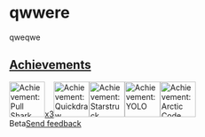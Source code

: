 # qwwere
qweqwe
<div class="border-top color-border-muted pt-3 mt-3 d-md-none d-block"><h2 class="h4 mb-2"><a href="/doZennn?tab=achievements" class="Link--primary mb-2">Achievements</a></h2><div class="d-flex flex-wrap"><a href="/doZennn?achievement=pull-shark&amp;tab=achievements" class="position-relative"><img src="https://github.githubassets.com/images/modules/profile/achievements/pull-shark-default.png" data-hovercard-type="achievement" data-hovercard-url="/users/doZennn/achievements/pull-shark/detail?hovercard=1" width="64" alt="Achievement: Pull Shark" data-view-component="true" class="achievement-badge-sidebar"><span data-view-component="true" class="Label achievement-tier-label achievement-tier-label--silver text-small text-bold color-shadow-medium px-2 py-0 mb-1 position-absolute right-0 bottom-0">x3</span></a><a href="/doZennn?achievement=quickdraw&amp;tab=achievements" class="position-relative"><img src="https://github.githubassets.com/images/modules/profile/achievements/quickdraw-default.png" data-hovercard-type="achievement" data-hovercard-url="/users/doZennn/achievements/quickdraw/detail?hovercard=1" width="64" alt="Achievement: Quickdraw" data-view-component="true" class="achievement-badge-sidebar"></a><a href="/doZennn?achievement=starstruck&amp;tab=achievements" class="position-relative"><img src="https://github.githubassets.com/images/modules/profile/achievements/starstruck-default.png" data-hovercard-type="achievement" data-hovercard-url="/users/doZennn/achievements/starstruck/detail?hovercard=1" width="64" alt="Achievement: Starstruck" data-view-component="true" class="achievement-badge-sidebar"></a><a href="/doZennn?achievement=yolo&amp;tab=achievements" class="position-relative"><img src="https://github.githubassets.com/images/modules/profile/achievements/yolo-default.png" data-hovercard-type="achievement" data-hovercard-url="/users/doZennn/achievements/yolo/detail?hovercard=1" width="64" alt="Achievement: YOLO" data-view-component="true" class="achievement-badge-sidebar"></a><a href="/doZennn?achievement=arctic-code-vault-contributor&amp;tab=achievements" class="position-relative"><img src="https://github.githubassets.com/images/modules/profile/achievements/arctic-code-vault-contributor-default.png" data-hovercard-type="achievement" data-hovercard-url="/users/doZennn/achievements/arctic-code-vault-contributor/detail?hovercard=1" width="64" alt="Achievement: Arctic Code Vault Contributor" data-view-component="true" class="achievement-badge-sidebar"></a></div><div class="mt-2"><span title="Feature Release Label: Beta" aria-label="Feature Release Label: Beta" data-view-component="true" class="Label Label--success Label--inline text-normal px-2 mr-1">Beta</span><a class="text-small" href="/orgs/community/discussions/categories/profile">Send feedback</a></div></div>
